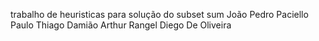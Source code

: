 trabalho de heuristicas para solução do subset sum
João Pedro Paciello 
Paulo Thiago Damião
Arthur Rangel
Diego De Oliveira
